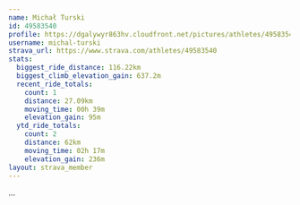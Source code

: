 ```yaml
---
name: Michał Turski
id: 49583540
profile: https://dgalywyr863hv.cloudfront.net/pictures/athletes/49583540/14729338/1/large.jpg
username: michal-turski
strava_url: https://www.strava.com/athletes/49583540
stats:
  biggest_ride_distance: 116.22km
  biggest_climb_elevation_gain: 637.2m
  recent_ride_totals:
    count: 1
    distance: 27.09km
    moving_time: 00h 39m
    elevation_gain: 95m
  ytd_ride_totals:
    count: 2
    distance: 62km
    moving_time: 02h 17m
    elevation_gain: 236m
layout: strava_member
--- 
```

...
